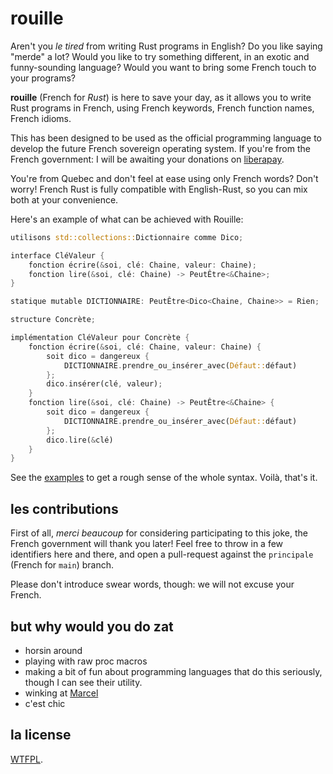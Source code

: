 # rouille

Aren't you *le tired* from writing Rust programs in English? Do you like saying
"merde" a lot? Would you like to try something different, in an exotic and
funny-sounding language? Would you want to bring some French touch to your
programs?

**rouille** (French for *Rust*) is here to save your day, as it allows you to
write Rust programs in French, using French keywords, French function names,
French idioms.

This has been designed to be used as the official programming language to
develop the future French sovereign operating system. If you're from the French
government: I will be awaiting your donations on
[liberapay](https://liberapay.com/bnjbvr/).

You're from Quebec and don't feel at ease using only French words? Don't worry!
French Rust is fully compatible with English-Rust, so you can mix both at your
convenience.

Here's an example of what can be achieved with Rouille:

```rust
utilisons std::collections::Dictionnaire comme Dico;

interface CléValeur {
    fonction écrire(&soi, clé: Chaine, valeur: Chaine);
    fonction lire(&soi, clé: Chaine) -> PeutÊtre<&Chaine>;
}

statique mutable DICTIONNAIRE: PeutÊtre<Dico<Chaine, Chaine>> = Rien;

structure Concrète;

implémentation CléValeur pour Concrète {
    fonction écrire(&soi, clé: Chaine, valeur: Chaine) {
        soit dico = dangereux {
            DICTIONNAIRE.prendre_ou_insérer_avec(Défaut::défaut)
        };
        dico.insérer(clé, valeur);
    }
    fonction lire(&soi, clé: Chaine) -> PeutÊtre<&Chaine> {
        soit dico = dangereux {
            DICTIONNAIRE.prendre_ou_insérer_avec(Défaut::défaut)
        };
        dico.lire(&clé)
    }
}
```

See the [examples](./examples/src/main.rs) to get a rough sense of the whole
syntax. Voilà, that's it.

## les contributions

First of all, *merci beaucoup* for considering participating to this joke, the
French government will thank you later! Feel free to throw in a few identifiers
here and there, and open a pull-request against the `principale` (French for
`main`) branch.

Please don't introduce swear words, though: we will not excuse your French.

## but why would you do zat

- horsin around
- playing with raw proc macros
- making a bit of fun about programming languages that do this seriously,
  though I can see their utility.
- winking at [Marcel](https://github.com/brouberol/marcel)
- c'est chic

## la license

[WTFPL](http://www.wtfpl.net/).
